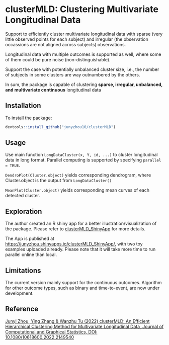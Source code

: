 # clusterMLD: Clustering Multivariate Longitudinal Data
Support to efficiently cluster multivariate longitudinal data with sparse (very little observed points for each subject) and irregular (the observation occassions are not aligned across subjects) observations. 

Longitudinal data with multiple outcomes is supported as well, where some of them could be pure noise (non-distinguishable). 

Support the case with potentially unbalanced cluster size, i.e., the number of subjects in some clusters are way outnumbered by the others.

In sum, the package is capable of clustering **sparse, irregular, unbalanced, and multivariate continuous** longitudinal data  

## Installation
To install the package: 
```r
devtools::install_github("junyzhou10/clusterMLD")
```

## Usage
Use main function `LongDataCluster(x, Y, id, ...)` to cluster longitudinal data in long format. Parallel computing is supported by specifying `parallel = TRUE`. 

`DendroPlot(Cluster.object)` yields corresponding dendrogram, where Cluster.object is the output from `LongDataCluster()`

`MeanPlot(Cluster.object)` yields corresponding mean curves of each detected cluster.

## Exploration
The author created an R shiny app for a better illustration/visualization of the package. Please refer to [clusterMLD_ShinyApp](https://github.com/junyzhou10/clusterMLD_ShinyApp) for more details.

The App is published at https://junyzhou.shinyapps.io/clusterMLD_ShinyApp/, with two toy examples uploaded already. Please note that it will take more time to run parallel online than local.

## Limitations
The current version mainly support for the continuous outcomes. Algorithm for other outcome types, such as binary and time-to-event, are now under development. 

## Reference

[Junyi Zhou, Ying Zhang & Wanzhu Tu (2022) clusterMLD: An Efficient Hierarchical Clustering Method for Multivariate Longitudinal Data, Journal of Computational and Graphical Statistics, DOI: 10.1080/10618600.2022.2149540](https://www.tandfonline.com/doi/full/10.1080/10618600.2022.2149540)
